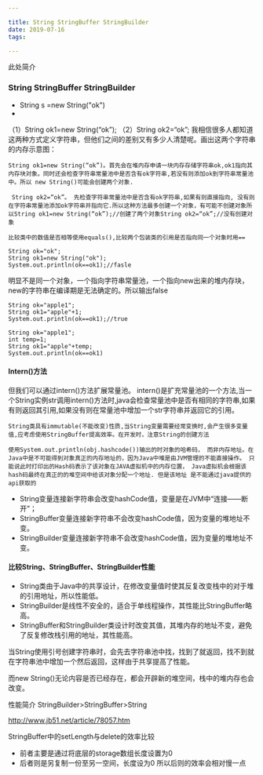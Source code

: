 ```yaml
---

title: String StringBuffer StringBuilder
date: 2019-07-16
tags:

---
```

此处简介

<!--more-->
### String StringBuffer StringBuilder
* String s =new String("ok")
*
（1）String ok1=new String(“ok”);
（2）String ok2=“ok”;
我相信很多人都知道这两种方式定义字符串，但他们之间的差别又有多少人清楚呢。画出这两个字符串的内存示意图：

```
String ok1=new String(“ok”)。首先会在堆内存申请一块内存存储字符串ok,ok1指向其内存块对象。同时还会检查字符串常量池中是否含有ok字符串,若没有则添加ok到字符串常量池中。所以 new String()可能会创建两个对象.
```

     String ok2=“ok”。 先检查字符串常量池中是否含有ok字符串,如果有则直接指向, 没有则在字符串常量池添加ok字符串并指向它.所以这种方法最多创建一个对象，有可能不创建对象所以String ok1=new String(“ok”);//创建了两个对象String ok2=“ok”;//没有创建对象

`比较类中的数值是否相等使用equals(),比较两个包装类的引用是否指向同一个对象时用==`


```
String ok="ok";
String ok1=new String("ok");
System.out.println(ok==ok1);//fasle
```
明显不是同一个对象，一个指向字符串常量池，一个指向new出来的堆内存块，new的字符串在编译期是无法确定的。所以输出false

```
String ok="apple1";
String ok1="apple"+1;
System.out.println(ok==ok1);//true
```

    String ok="apple1";
    int temp=1;
    String ok1="apple"+temp;
    System.out.println(ok==ok1)

#### Intern()方法
但我们可以通过intern()方法扩展常量池。
         intern()是扩充常量池的一个方法,当一个String实例str调用intern()方法时,java会检查常量池中是否有相同的字符串,如果有则返回其引用,如果没有则在常量池中增加一个str字符串并返回它的引用。

`String类具有immutable(不能改变)性质,当String变量需要经常变换时,会产生很多变量值,应考虑使用StringBuffer提高效率。在开发时，注意String的创建方法`

`使用System.out.println(obj.hashcode())输出的时对象的哈希码，
而非内存地址。在Java中是不可能得到对象真正的内存地址的，因为Java中堆是由JVM管理的不能直接操作。
只能说此时打印出的Hash码表示了该对象在JAVA虚拟机中的内存位置，
Java虚拟机会根据该hash码最终在真正的的堆空间中给该对象分配一个地址.
但是该地址 是不能通过java提供的api获取的
`
+ String变量连接新字符串会改变hashCode值，变量是在JVM中“连接——断开”；
+ StringBuffer变量连接新字符串不会改变hashCode值，因为变量的堆地址不变。
+ StringBuilder变量连接新字符串不会改变hashCode值，因为变量的堆地址不变。

#### 比较String、StringBuffer、StringBuilder性能

+ String类由于Java中的共享设计，在修改变量值时使其反复改变栈中的对于堆的引用地址，所以性能低。
+ StringBuilder是线性不安全的，适合于单线程操作，其性能比StringBuffer略高。
+ StringBuffer和StringBuilder类设计时改变其值，其堆内存的地址不变，避免了反复修改栈引用的地址，其性能高。

当String使用引号创建字符串时，会先去字符串池中找，找到了就返回，找不到就在字符串池中增加一个然后返回，这样由于共享提高了性能。

 而new String()无论内容是否已经存在，都会开辟新的堆空间，栈中的堆内存也会改变。

性能简介
StringBuilder>StringBuffer>String


http://www.jb51.net/article/78057.htm


StringBuffer中的setLength与delete的效率比较
+ 前者主要是通过将底层的storage数组长度设置为0
+ 后者则是另复制一份至另一空间，长度设为0
所以后则的效率会相对慢一点